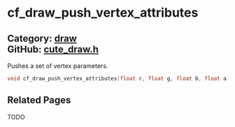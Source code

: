 [](../header.md ':include')

# cf_draw_push_vertex_attributes

Category: [draw](/api_reference?id=draw)  
GitHub: [cute_draw.h](https://github.com/RandyGaul/cute_framework/blob/master/include/cute_draw.h)  
---

Pushes a set of vertex parameters.

```cpp
void cf_draw_push_vertex_attributes(float r, float g, float b, float a);
```

## Related Pages

TODO  
